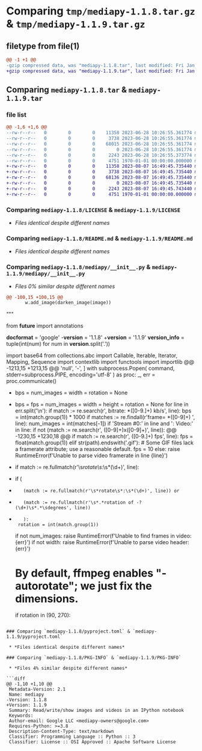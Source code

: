 # Comparing `tmp/mediapy-1.1.8.tar.gz` & `tmp/mediapy-1.1.9.tar.gz`

## filetype from file(1)

```diff
@@ -1 +1 @@
-gzip compressed data, was "mediapy-1.1.8.tar", last modified: Fri Jan  1 00:00:00 2016, max compression
+gzip compressed data, was "mediapy-1.1.9.tar", last modified: Fri Jan  1 00:00:00 2016, max compression
```

## Comparing `mediapy-1.1.8.tar` & `mediapy-1.1.9.tar`

### file list

```diff
@@ -1,6 +1,6 @@
--rw-r--r--   0        0        0    11358 2023-06-28 10:26:55.361774 mediapy-1.1.8/LICENSE
--rw-r--r--   0        0        0     3738 2023-06-28 10:26:55.361774 mediapy-1.1.8/README.md
--rw-r--r--   0        0        0    68015 2023-06-28 10:26:55.361774 mediapy-1.1.8/mediapy/__init__.py
--rw-r--r--   0        0        0        0 2023-06-28 10:26:55.361774 mediapy-1.1.8/mediapy/py.typed
--rw-r--r--   0        0        0     2243 2023-06-28 10:26:55.373774 mediapy-1.1.8/pyproject.toml
--rw-r--r--   0        0        0     4751 1970-01-01 00:00:00.000000 mediapy-1.1.8/PKG-INFO
+-rw-r--r--   0        0        0    11358 2023-08-07 16:49:45.735440 mediapy-1.1.9/LICENSE
+-rw-r--r--   0        0        0     3738 2023-08-07 16:49:45.735440 mediapy-1.1.9/README.md
+-rw-r--r--   0        0        0    68136 2023-08-07 16:49:45.735440 mediapy-1.1.9/mediapy/__init__.py
+-rw-r--r--   0        0        0        0 2023-08-07 16:49:45.735440 mediapy-1.1.9/mediapy/py.typed
+-rw-r--r--   0        0        0     2243 2023-08-07 16:49:45.743440 mediapy-1.1.9/pyproject.toml
+-rw-r--r--   0        0        0     4751 1970-01-01 00:00:00.000000 mediapy-1.1.9/PKG-INFO
```

### Comparing `mediapy-1.1.8/LICENSE` & `mediapy-1.1.9/LICENSE`

 * *Files identical despite different names*

### Comparing `mediapy-1.1.8/README.md` & `mediapy-1.1.9/README.md`

 * *Files identical despite different names*

### Comparing `mediapy-1.1.8/mediapy/__init__.py` & `mediapy-1.1.9/mediapy/__init__.py`

 * *Files 0% similar despite different names*

```diff
@@ -100,15 +100,15 @@
       w.add_image(darken_image(image))
 ```
 """
 
 from __future__ import annotations
 
 __docformat__ = 'google'
-__version__ = '1.1.8'
+__version__ = '1.1.9'
 __version_info__ = tuple(int(num) for num in __version__.split('.'))
 
 import base64
 from collections.abc import Callable, Iterable, Iterator, Mapping, Sequence
 import contextlib
 import functools
 import importlib
@@ -1213,15 +1213,15 @@
       'null',
       '-',
   ]
   with subprocess.Popen(
       command, stderr=subprocess.PIPE, encoding='utf-8'
   ) as proc:
     _, err = proc.communicate()
-  bps = num_images = width = rotation = None
+  bps = fps = num_images = width = height = rotation = None
   for line in err.split('\n'):
     if match := re.search(r', bitrate: *([0-9.]+) kb/s', line):
       bps = int(match.group(1)) * 1000
     if matches := re.findall(r'frame= *([0-9]+) ', line):
       num_images = int(matches[-1])
     if 'Stream #0:' in line and ': Video:' in line:
       if not (match := re.search(r', ([0-9]+)x([0-9]+)', line)):
@@ -1230,15 +1230,18 @@
       if match := re.search(r', ([0-9.]+) fps', line):
         fps = float(match.group(1))
       elif str(path).endswith('.gif'):
         # Some GIF files lack a framerate attribute; use a reasonable default.
         fps = 10
       else:
         raise RuntimeError(f'Unable to parse video framerate in line {line}')
-    if match := re.fullmatch(r'\s*rotate\s*:\s*(\d+)', line):
+    if (
+        (match := re.fullmatch(r'\s*rotate\s*:\s*(\d+)', line)) or
+        (match := re.fullmatch(r'\s*.*rotation of -?(\d+)\s*.*\sdegrees', line))
+        ):
       rotation = int(match.group(1))
   if not num_images:
     raise RuntimeError(f'Unable to find frames in video: {err}')
   if not width:
     raise RuntimeError(f'Unable to parse video header: {err}')
   # By default, ffmpeg enables "-autorotate"; we just fix the dimensions.
   if rotation in (90, 270):
```

### Comparing `mediapy-1.1.8/pyproject.toml` & `mediapy-1.1.9/pyproject.toml`

 * *Files identical despite different names*

### Comparing `mediapy-1.1.8/PKG-INFO` & `mediapy-1.1.9/PKG-INFO`

 * *Files 4% similar despite different names*

```diff
@@ -1,10 +1,10 @@
 Metadata-Version: 2.1
 Name: mediapy
-Version: 1.1.8
+Version: 1.1.9
 Summary: Read/write/show images and videos in an IPython notebook
 Keywords: 
 Author-email: Google LLC <mediapy-owners@google.com>
 Requires-Python: >=3.8
 Description-Content-Type: text/markdown
 Classifier: Programming Language :: Python :: 3
 Classifier: License :: OSI Approved :: Apache Software License
```

